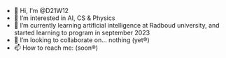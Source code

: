 - 👋 Hi, I’m @D21W12
- 👀 I’m interested in AI, CS & Physics
- 🌱 I’m currently learning artificial intelligence at Radboud university, and started learning to program in september 2023
- 💞️ I’m looking to collaborate on... nothing (yet®)
- 📫 How to reach me: (soon®)

<!---
D21W12/D21W12 is a ✨ special ✨ repository because its `README.md` (this file) appears on your GitHub profile.
You can click the Preview link to take a look at your changes.
--->
